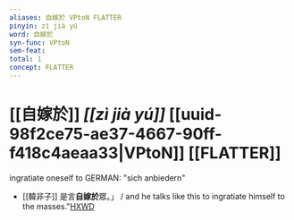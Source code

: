 ```yaml
---
aliases: 自嫁於 VPtoN FLATTER
pinyin: zì jià yú
word: 自嫁於
syn-func: VPtoN
sem-feat: 
total: 1
concept: FLATTER 
---
```

# [[自嫁於]] *[[zì jià yú]]*  [[uuid-98f2ce75-ae37-4667-90ff-f418c4aeaa33|VPtoN]] [[FLATTER]]
ingratiate oneself to GERMAN: "sich anbiedern"
 - [[韓非子]] 是言**自嫁於**眾。」 / and he talks like this to ingratiate himself to the masses."[HXWD](https://hxwd.org/textview.html?location=KR3c0005_tls_034-71a.6)